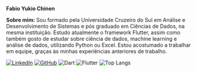**Fabio Yukio Chinen**

**Sobre mim:** 
Sou formado pela Universidade Cruzeiro do Sul em Análise 
e Desenvolvimento de Sistemas e pós graduado
em Ciências de Dados, na mesma instituição.
Estudo atualmente o framework Flutter,
assim como também gosto de estudar sobre ciência de dados, machine learning
e análise de dados, utilizando Python ou Excel.
Estou acostumado a trabalhar em equipe, graças às minhas experiências
anteriores de trabalho.



[![LinkedIn](https://img.shields.io/badge/LinkedIn-0077B5?style=for-the-badge&logo=linkedin&logoColor=white)](https://www.linkedin.com/in/fabio-y-chinen)
[![GitHub](https://img.shields.io/badge/GitHub-100000?style=for-the-badge&logo=github&logoColor=white)](https://github.com/fabioychinen)
![Dart](https://img.shields.io/badge/Dart-0175C2?style=for-the-badge&logo=dart&logoColor=white)
![Flutter](https://img.shields.io/badge/Flutter-02569B?style=for-the-badge&logo=flutter&logoColor=white)
![Top Langs](https://github-readme-stats-git-masterrstaa-rickstaa.vercel.app/api/top-langs/?username=fabioychinen&bg_color=000&border_color=30A3DC&title_color=E94D5F&text_color=FFF)
